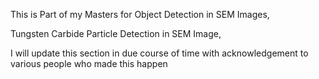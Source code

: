This is Part of my Masters for Object Detection in SEM Images,

Tungsten Carbide Particle Detection in SEM Image,

I will update this section in due course of time with acknowledgement to various people who made this happen
